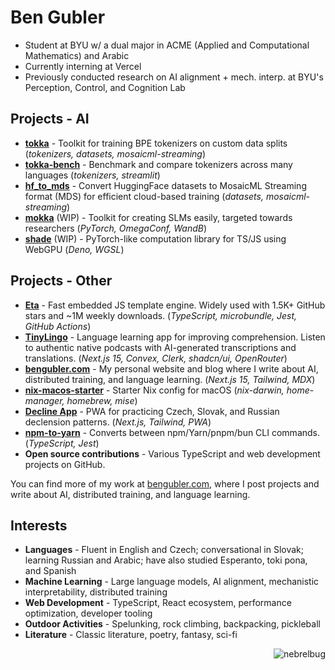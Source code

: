 # Ben Gubler

- Student at BYU w/ a dual major in ACME (Applied and Computational Mathematics) and Arabic
- Currently interning at Vercel
- Previously conducted research on AI alignment + mech. interp. at BYU's Perception, Control, and Cognition Lab

## Projects - AI
- **[tokka](https://github.com/bgub/tokka)** - Toolkit for training BPE tokenizers on custom data splits (_tokenizers, datasets, mosaicml-streaming_)
- **[tokka-bench](https://github.com/bgub/tokka-bench)** - Benchmark and compare tokenizers across many languages (_tokenizers, streamlit_)
- **[hf_to_mds](https://github.com/bgub/hf_to_mds)** - Convert HuggingFace datasets to MosaicML Streaming format (MDS) for efficient cloud-based training (_datasets, mosaicml-streaming_)
- **[mokka](https://github.com/bgub/mokka)** (WIP) - Toolkit for creating SLMs easily, targeted towards researchers (_PyTorch, OmegaConf, WandB_) 
- **[shade](https://github.com/nebrelbug/shade)** (WIP) - PyTorch-like computation library for TS/JS using WebGPU (_Deno, WGSL_)

## Projects - Other
- **[Eta](https://eta.js.org)** - Fast embedded JS template engine. Widely used with 1.5K+ GitHub stars and ~1M weekly downloads. (_TypeScript, microbundle, Jest, GitHub Actions_)
- **[TinyLingo](https://tinylingo.com)** - Language learning app for improving comprehension. Listen to authentic native podcasts with AI-generated transcriptions and translations. (_Next.js 15, Convex, Clerk, shadcn/ui, OpenRouter_) 
- **[bengubler.com](https://github.com/nebrelbug/bengubler.com)** - My personal website and blog where I write about AI, distributed training, and language learning. (_Next.js 15, Tailwind, MDX_)
- **[nix-macos-starter](https://github.com/nebrelbug/nix-macos-starter)** - Starter Nix config for macOS (_nix-darwin, home-manager, homebrew, mise_)
- **[Decline App](https://decline.vercel.app)** - PWA for practicing Czech, Slovak, and Russian declension patterns. (_Next.js, Tailwind, PWA_)
- **[npm-to-yarn](https://www.npmjs.com/package/npm-to-yarn)** - Converts between npm/Yarn/pnpm/bun CLI commands. (_TypeScript, Jest_)
- **Open source contributions** - Various TypeScript and web development projects on GitHub.

You can find more of my work at [bengubler.com](https://bengubler.com?utm_source=gh_profile_readme), where I post projects and write about AI, distributed training, and language learning.

## Interests
- **Languages** - Fluent in English and Czech; conversational in Slovak; learning Russian and Arabic; have also studied Esperanto, toki pona, and Spanish
- **Machine Learning** - Large language models, AI alignment, mechanistic interpretability, distributed training
- **Web Development** - TypeScript, React ecosystem, performance optimization, developer tooling
- **Outdoor Activities** - Spelunking, rock climbing, backpacking, pickleball
- **Literature** - Classic literature, poetry, fantasy, sci-fi

<p align="right"> <img src="https://komarev.com/ghpvc/?username=nebrelbug" alt="nebrelbug" /> </p>
